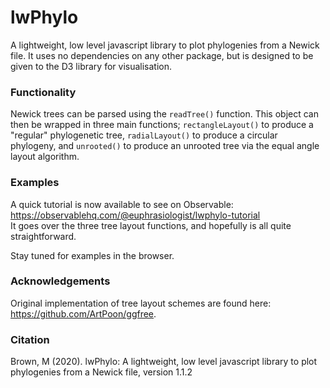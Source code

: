 # lwPhylo

A lightweight, low level javascript library to plot phylogenies from a Newick file. It uses no dependencies on any other package, but is designed to be given to the D3 library for visualisation.

### Functionality

Newick trees can be parsed using the `readTree()` function. This object can then be wrapped in three main functions; `rectangleLayout()` to produce a "regular" phylogenetic tree, `radialLayout()` to produce a circular phylogeny, and `unrooted()` to produce an unrooted tree via the equal angle layout algorithm.

### Examples

A quick tutorial is now available to see on Observable: https://observablehq.com/@euphrasiologist/lwphylo-tutorial \
It goes over the three tree layout functions, and hopefully is all quite straightforward. 

Stay tuned for examples in the browser.

### Acknowledgements

Original implementation of tree layout schemes are found here: https://github.com/ArtPoon/ggfree.

### Citation

Brown, M (2020). lwPhylo: A lightweight, low level javascript library to plot phylogenies from a Newick file, version 1.1.2
